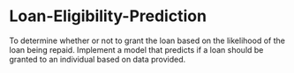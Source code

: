 # Loan-Eligibility-Prediction
To determine whether or not to grant the loan based on the likelihood of the loan being repaid. 
Implement a model that predicts if a loan should be granted to an individual based on data provided.
